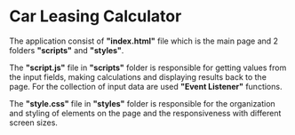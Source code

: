 # Car Leasing Calculator
The application consist of **"index.html"** file which is the main page and 2 folders **"scripts"** and  **"styles"**. 

The **"script.js"** file in **"scripts"** folder is responsible for getting values from the input fields, making calculations and displaying results back to the page. For the collection of input data are used **"Event Listener"** functions.

The **"style.css"** file in **"styles"** folder is responsible for the organization and styling of elements on the page and the responsiveness with different screen sizes.
